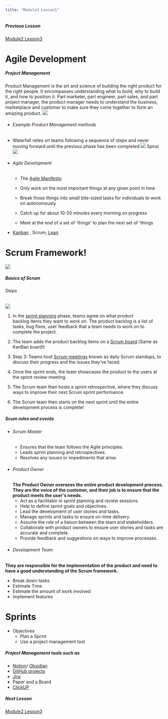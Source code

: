 ```yaml
---
title: "Module3 Lesson1"
---
```

##### Previous Lesson
[Module2 Lesson3](Module2%20Lesson3.md)

# Agile Development
##### Project Management
Product Management is the art and science of building the right product for the right people. It encompasses understanding what to build, why to build it, and how to position it. Part marketer, part engineer, part sales, and part project manager, the product manager needs to understand the business, marketplace and customer to make sure they come together to form an amazing product.
![](image/Product-Management-Explained.webp)

- ###### Example Product Management methods
- Waterfall relies on teams following a sequence of steps and never moving forward until the previous phase has been completed
	![](image/WaterfallDiagram.png)
 Spiral
![](1280-spiral-model.png)

- ###### Agile Development
	-  The [Agile Manifesto](https://agilemanifesto.org/principles.html) 
	- Only work on the most important things at any given point in time
	- Break those things into small bite-sized tasks for individuals to work on autonomously    
	
	- Catch up for about 10-20 minutes every morning on progress
	-   Meet at the end of a set of 'things' to plan the next set of 'things
-  [Kanban](Sample%20Kanban.md) , Scrum, [Lean](https://en.wikipedia.org/wiki/Lean_software_development)

# Scrum Framework!
![](image7-5.gif)
#####  Basics of Scrum
###### Steps

![](Scrum-workflow.png)
1.  In the [sprint planning](https://clickup.com/blog/agile/sprint-planning/) phase, teams agree on what product backlog items they want to work on. The product backlog is a list of tasks, bug fixes, user feedback that a team needs to work on to complete the project.
   
2. The team adds the product backlog items on a [Scrum board](https://clickup.com/blog/scrum-board/).(Same as KanBan board!)
   
3. Step 3: Teams host [Scrum meetings](https://clickup.com/blog/scrum-meetings/) known as daily Scrum standups, to discuss their progress and the issues they’ve faced.
   
4. Once the sprint ends, the team showcases the product to the users at the sprint review meeting.
   
5. The Scrum team then hosts a sprint retrospective, where they discuss ways to improve their next Scrum sprint performance.
   
6. The Scrum team then starts on the next sprint until the entire development process is complete!

##### Scum roles and events
- ###### Scrum Master  
	-   Ensures that the team follows the Agile principles. 
	-   Leads sprint planning and retrospectives. 
	-   Resolves any issues or impediments that arise.
- ###### Product Owner  
	**The Product Owner oversees the entire product development process. They are the voice of the customer, and their job is to ensure that the product meets the user's needs.**
	-  Act as a facilitator in sprint planning and review sessions. 
	-   Help to define sprint goals and objectives. 
	-   Lead the development of user stories and tasks. 
	-   Manage sprints and tasks to ensure on-time delivery. 
	-   Assume the role of a liaison between the team and stakeholders. 
	-   Collaborate with product owners to ensure user stories and tasks are accurate and complete. 
	-   Provide feedback and suggestions on ways to improve processes.
- ###### Development Team
**They are responsible for the implementation of the product and need to have a good understanding of the Scrum framework.**
	
-  Break down tasks
- Estimate Time
- Estimate the amount of work involved
- Implement features  


# Sprints

-   Objectives
	-   Plan a Sprint 
	-   Use a project management tool

##### Project Management tools such as
- [Notion](https://www.notion.so/)/ [Obsidian](Sample%20Kanban.md)
-  [GitHub projects](https://github.com/features/issues)
-  [Jira](https://www.atlassian.com/software/jira?&aceid=&adposition=&adgroup=136973856930&campaign=18440774103&creative=639487383004&device=c&keyword=jira&matchtype=e&network=g&placement=&ds_kids=p73335831609&ds_e=GOOGLE&ds_eid=700000001558501&ds_e1=GOOGLE&gclid=CjwKCAjw3ueiBhBmEiwA4BhspHcVcdgbpe6hmcdjF9ktkz8MegLHw2S-ofQKLaam58IqQdefAlNpvRoCddcQAvD_BwE&gclsrc=aw.ds)
-  Paper and a Board
- [ClickUP](https://app.clickup.com/9006018613/v/l/8cctw1n-30)






##### Next Lesson
[Module2 Lesson3](Module2%20Lesson7.md)
